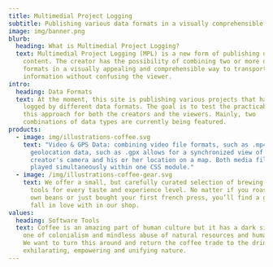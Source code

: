 ```yaml
---
title: Multimedial Project Logging
subtitle: Publishing various data formats in a visually comprehensible way
image: img/banner.png
blurb:
  heading: What is Multimedial Project Logging?
  text: Multimedial Project Logging (MPL) is a new form of publishing digital
    content. The creator has the possibility of combining two or more data
    formats in a visually appealing and comprehensible way to transport more
    information without confusing the viewer.
intro:
  heading: Data Formats
  text: At the moment, this site is publishing various projects that have been
    logged by different data formats. The goal is to test the practicability of
    this approach for both the creators and the viewers. Mainly, two
    combinations of data types are currently being featured.
products:
  - image: img/illustrations-coffee.svg
    text: "Video & GPS Data: combining video file formats, such as .mp4 with
      geolocation data, such as .gpx allows for a synchronized view of the
      creator's camera and his or her location on a map. Both media files are
      played simultaneously within one CSS module."
  - image: /img/illustrations-coffee-gear.svg
    text: We offer a small, but carefully curated selection of brewing gear and
      tools for every taste and experience level. No matter if you roast your
      own beans or just bought your first french press, you’ll find a gadget to
      fall in love with in our shop.
values:
  heading: Software Tools
  text: Coffee is an amazing part of human culture but it has a dark side too –
    one of colonialism and mindless abuse of natural resources and human lives.
    We want to turn this around and return the coffee trade to the drink’s
    exhilarating, empowering and unifying nature.
---
```

